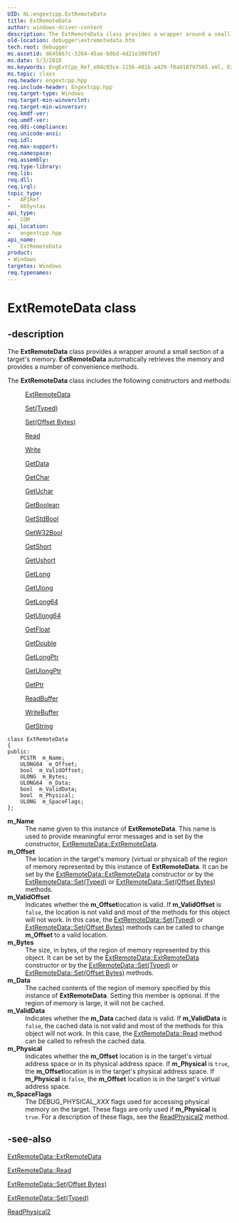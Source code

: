 ```yaml
---
UID: NL:engextcpp.ExtRemoteData
title: ExtRemoteData
author: windows-driver-content
description: The ExtRemoteData class provides a wrapper around a small section of a target's memory. ExtRemoteData automatically retrieves the memory and provides a number of convenience methods.
old-location: debugger\extremotedata.htm
tech.root: debugger
ms.assetid: d645867c-3264-45ae-b0bd-4d21e388fb97
ms.date: 5/3/2018
ms.keywords: EngExtCpp_Ref_e84c03ce-1156-481b-a429-f0a918797565.xml, ExtRemoteData, ExtRemoteData class [Windows Debugging], ExtRemoteData class [Windows Debugging],described, debugger.extremotedata, engextcpp/ExtRemoteData
ms.topic: class
req.header: engextcpp.hpp
req.include-header: Engextcpp.hpp
req.target-type: Windows
req.target-min-winverclnt: 
req.target-min-winversvr: 
req.kmdf-ver: 
req.umdf-ver: 
req.ddi-compliance: 
req.unicode-ansi: 
req.idl: 
req.max-support: 
req.namespace: 
req.assembly: 
req.type-library: 
req.lib: 
req.dll: 
req.irql: 
topic_type:
-	APIRef
-	kbSyntax
api_type:
-	COM
api_location:
-	engextcpp.hpp
api_name:
-	ExtRemoteData
product:
- Windows
targetos: Windows
req.typenames: 
---
```


# ExtRemoteData class


## -description


The <b>ExtRemoteData</b> class provides a wrapper around a small section of a target's memory.  <b>ExtRemoteData</b> automatically retrieves the memory and provides a number of convenience methods.

The <b>ExtRemoteData</b> class includes the following constructors and methods:
<dl>
<dd>

<a href="https://msdn.microsoft.com/library/windows/hardware/ff544008">ExtRemoteData</a>


</dd>
<dd>

<a href="https://msdn.microsoft.com/a335f881-7b6f-4069-87fe-c036867b0c77">Set(Typed)</a>


</dd>
<dd>

<a href="https://msdn.microsoft.com/50b4bee4-3a8c-45a1-9a3f-b416aa8a19e5">Set(Offset Bytes)</a>


</dd>
<dd>

<a href="https://msdn.microsoft.com/library/windows/hardware/hh439702">Read</a>


</dd>
<dd>

<a href="https://msdn.microsoft.com/library/windows/hardware/hh439706">Write</a>


</dd>
<dd>

<a href="https://msdn.microsoft.com/library/windows/hardware/dn949631">GetData</a>


</dd>
<dd>

<a href="https://msdn.microsoft.com/bf916e7c-f03b-4d02-8260-bc90e8957cc9">GetChar</a>


</dd>
<dd>

<a href="https://msdn.microsoft.com/2c4b7f40-210a-44fa-b7d4-150355d6b75b">GetUchar</a>


</dd>
<dd>

<a href="https://msdn.microsoft.com/7a580683-ae56-4566-95b4-b4d42ae0e1ab">GetBoolean</a>


</dd>
<dd>

<a href="https://msdn.microsoft.com/f6a55181-7e1a-4af0-ac45-1991c42cdc87">GetStdBool</a>


</dd>
<dd>

<a href="https://msdn.microsoft.com/a17812f5-4e20-4793-9352-3cabed25a6da">GetW32Bool</a>


</dd>
<dd>

<a href="https://msdn.microsoft.com/5e364e83-76db-44b0-b5bc-15eed53bbbdf">GetShort</a>


</dd>
<dd>

<a href="https://msdn.microsoft.com/e5e2061f-5133-4645-8e07-659f08473a51">GetUshort</a>


</dd>
<dd>

<a href="https://msdn.microsoft.com/064f50e7-bae8-4c29-9802-47efdb749652">GetLong</a>


</dd>
<dd>

<a href="https://msdn.microsoft.com/library/windows/hardware/jj983420">GetUlong</a>


</dd>
<dd>

<a href="https://msdn.microsoft.com/dd6f051a-d287-4cb9-8c53-928415e0f152">GetLong64</a>


</dd>
<dd>

<a href="https://msdn.microsoft.com/library/windows/hardware/jj983421">GetUlong64</a>


</dd>
<dd>

<a href="https://msdn.microsoft.com/f2781f6b-cc3e-427c-8181-908639613270">GetFloat</a>


</dd>
<dd>

<a href="https://msdn.microsoft.com/f8645e92-659f-42b8-a850-49a434ec2a67">GetDouble</a>


</dd>
<dd>

<a href="https://msdn.microsoft.com/9f796af1-870b-4349-b86a-3c9d868662f6">GetLongPtr</a>


</dd>
<dd>

<a href="https://msdn.microsoft.com/1a3a870b-9f50-4430-b4f4-6d877d2fac3e">GetUlongPtr</a>


</dd>
<dd>

<a href="https://msdn.microsoft.com/f9778881-9b53-49c5-9fe8-80f9a866b9af">GetPtr</a>


</dd>
<dd>

<a href="https://msdn.microsoft.com/1ad13196-a133-4168-9a36-1f7e4ed5c4f1">ReadBuffer</a>


</dd>
<dd>

<a href="https://msdn.microsoft.com/b50f0cf3-4cd5-4f9e-9749-49b1c9365a8f">WriteBuffer</a>


</dd>
<dd>

<a href="https://msdn.microsoft.com/library/windows/hardware/jj983419">GetString</a>


</dd>
</dl><pre class="syntax" xml:space="preserve"><code>class ExtRemoteData
{
public:
    PCSTR  m_Name;
    ULONG64  m_Offset;
    bool  m_ValidOffset;
    ULONG  m_Bytes;
    ULONG64  m_Data;
    bool  m_ValidData;
    bool  m_Physical;
    ULONG  m_SpaceFlags;
};</code></pre>
<dl>
<dt><a id="m_Name"></a><a id="m_name"></a><a id="M_NAME"></a><b>m_Name</b></dt>
<dd>
The name given to this instance of <b>ExtRemoteData</b>.  This name is used to provide meaningful error messages and is set by the constructor, <a href="https://msdn.microsoft.com/library/windows/hardware/ff544006">ExtRemoteData::ExtRemoteData</a>.

</dd>
<dt><a id="m_Offset"></a><a id="m_offset"></a><a id="M_OFFSET"></a><b>m_Offset</b></dt>
<dd>
The location in the target's memory (virtual or physical) of the region of memory represented by this instance of <b>ExtRemoteData</b>.  It can be set by the <a href="https://msdn.microsoft.com/library/windows/hardware/ff544006">ExtRemoteData::ExtRemoteData</a> constructor or by the <a href="https://msdn.microsoft.com/a335f881-7b6f-4069-87fe-c036867b0c77">ExtRemoteData::Set(Typed)</a> or <a href="https://msdn.microsoft.com/50b4bee4-3a8c-45a1-9a3f-b416aa8a19e5">ExtRemoteData::Set(Offset Bytes)</a> methods.

</dd>
<dt><a id="m_ValidOffset"></a><a id="m_validoffset"></a><a id="M_VALIDOFFSET"></a><b>m_ValidOffset</b></dt>
<dd>
Indicates whether the <b>m_Offset</b>location is valid.  If <b>m_ValidOffset</b> is <code>false</code>, the location is not valid and most of the methods for this object will not work. In this case, the <a href="https://msdn.microsoft.com/a335f881-7b6f-4069-87fe-c036867b0c77">ExtRemoteData::Set(Typed)</a> or <a href="https://msdn.microsoft.com/50b4bee4-3a8c-45a1-9a3f-b416aa8a19e5">ExtRemoteData::Set(Offset Bytes)</a> methods can be called to change <b>m_Offset</b> to a valid location.

</dd>
<dt><a id="m_Bytes"></a><a id="m_bytes"></a><a id="M_BYTES"></a><b>m_Bytes</b></dt>
<dd>
The size, in bytes, of the region of memory represented by this object.  It can be set by the
	  <a href="https://msdn.microsoft.com/library/windows/hardware/ff544006">ExtRemoteData::ExtRemoteData</a> constructor 
	  or by the <a href="https://msdn.microsoft.com/a335f881-7b6f-4069-87fe-c036867b0c77">ExtRemoteData::Set(Typed)</a> or <a href="https://msdn.microsoft.com/50b4bee4-3a8c-45a1-9a3f-b416aa8a19e5">ExtRemoteData::Set(Offset Bytes)</a> methods.

</dd>
<dt><a id="m_Data"></a><a id="m_data"></a><a id="M_DATA"></a><b>m_Data</b></dt>
<dd>
The cached contents of the region of memory specified by this instance of <b>ExtRemoteData</b>.  Setting this member is optional. If the region of memory is large, it will not be cached.

</dd>
<dt><a id="m_ValidData"></a><a id="m_validdata"></a><a id="M_VALIDDATA"></a><b>m_ValidData</b></dt>
<dd>
Indicates whether the <b>m_Data </b>cached data is valid.  If <b>m_ValidData</b> is <code>false</code>, the cached data is not valid and most of the methods for this object will not work. In this case, the <a href="https://msdn.microsoft.com/library/windows/hardware/ff544083">ExtRemoteData::Read</a> method can be called to refresh the cached data.

</dd>
<dt><a id="m_Physical"></a><a id="m_physical"></a><a id="M_PHYSICAL"></a><b>m_Physical</b></dt>
<dd>
Indicates whether the <b>m_Offset</b> location is in the target's virtual address space or in its physical address space.  If <b>m_Physical</b> is <code>true</code>, the <b>m_Offset</b>location is in the target's physical address space.  If <b>m_Physical</b> is  <code>false</code>, the <b>m_Offset</b> location  is in the target's virtual address space.

</dd>
<dt><a id="m_SpaceFlags"></a><a id="m_spaceflags"></a><a id="M_SPACEFLAGS"></a><b>m_SpaceFlags</b></dt>
<dd>
The DEBUG_PHYSICAL_<i>XXX</i> flags used for accessing physical memory on the target.  These flags are only used if <b>m_Physical</b> is <code>true</code>.  For a description of these flags, see the <a href="https://msdn.microsoft.com/library/windows/hardware/ff554311">ReadPhysical2</a> method.

</dd>
</dl>

## -see-also




<a href="https://msdn.microsoft.com/library/windows/hardware/ff544006">ExtRemoteData::ExtRemoteData</a>



<a href="https://msdn.microsoft.com/library/windows/hardware/ff544083">ExtRemoteData::Read</a>



<a href="https://msdn.microsoft.com/50b4bee4-3a8c-45a1-9a3f-b416aa8a19e5">ExtRemoteData::Set(Offset Bytes)</a>



<a href="https://msdn.microsoft.com/a335f881-7b6f-4069-87fe-c036867b0c77">ExtRemoteData::Set(Typed)</a>



<a href="https://msdn.microsoft.com/library/windows/hardware/ff554311">ReadPhysical2</a>
 

 

